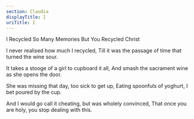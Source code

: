 ```yaml
---
section: Claudia
displayTitle: I
uriTitle: I
---
```


I Recycled So Many Memories But You Recycled Christ

I never realised how much I recycled,
Till it was the passage of time that turned the wine sour.

It takes a stooge of a girl to cupboard it all,
And smash the sacrament wine as she opens the door.

She was missing that day, too sick to get up,
Eating spoonfuls of yoghurt, I bet poured by the cup.

And I would go call it cheating, but was wholely convinced,
That once you are holy, you stop dealing with this.
